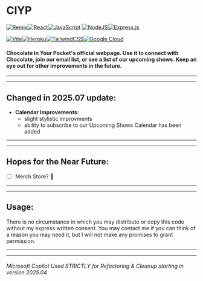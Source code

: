 # CIYP

<!-- ROW 1 -->

[![Remix](https://img.shields.io/badge/Remix-000?logo=remix&logoColor=fff)](#)[![React](https://img.shields.io/badge/React-%2320232a.svg?logo=react&logoColor=%2361DAFB)](#)[![JavaScript](https://img.shields.io/badge/JavaScript-F7DF1E?logo=javascript&logoColor=000)](#) [![NodeJS](https://img.shields.io/badge/Node.js-6DA55F?logo=node.js&logoColor=white)](#)[![Express.js](https://img.shields.io/badge/Express.js-%23404d59.svg?logo=express&logoColor=%2361DAFB)](#)

<!-- ROW 2 -->

[![Vite](https://img.shields.io/badge/Vite-646CFF?logo=vite&logoColor=fff)](#)[![Heroku](https://img.shields.io/badge/Heroku-430098?logo=heroku&logoColor=fffe)](#)[![TailwindCSS](https://img.shields.io/badge/Tailwind%20CSS-%2338B2AC.svg?logo=tailwind-css&logoColor=white)](#)[![Google Cloud](https://img.shields.io/badge/Google%20Cloud-%234285F4.svg?logo=google-cloud&logoColor=white)](#)

#### Chocolate In Your Pocket's official webpage. Use it to connect with Chocolate, join our email list, or see a list of our upcoming shows. Keep an eye out for other improvements in the future.

---

---

## Changed in 2025.07 update:

- **Calendar Improvements:**
  - slight stylistic improvments
  - ability to subscribe to our Upcoming Shows Calendar has been added

---

---

## Hopes for the Near Future:

- [ ] Merch Store? :eyes:

---

---

## Usage:

There is no circumstance in which you may distribute or copy this code without my express written consent. You may contact me if you can think of a reason you may need it, but I will not make any promises to grant permission.

---

---

###### Microsoft Copilot Used STRICTLY for Refactoring & Cleanup starting in version 2025.04
